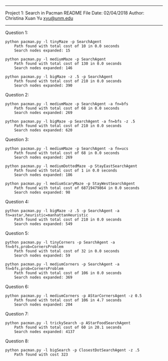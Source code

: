************************************************************
Project 1:	Search in Pacman README File
Date:		02/04/2018 
Author:		Christina Xuan Yu		xyu@unm.edu
************************************************************

Question 1:

	python pacman.py -l tinyMaze -p SearchAgent
		Path found with total cost of 10 in 0.0 seconds
		Search nodes expanded: 15

	python pacman.py -l mediumMaze -p SearchAgent
		Path found with total cost of 130 in 0.0 seconds
		Search nodes expanded: 146

	python pacman.py -l bigMaze -z .5 -p SearchAgent
		Path found with total cost of 210 in 0.0 seconds
		Search nodes expanded: 390

Question 2:

	python pacman.py -l mediumMaze -p SearchAgent -a fn=bfs
		Path found with total cost of 68 in 0.0 seconds
		Search nodes expanded: 269

	python pacman.py -l bigMaze -p SearchAgent -a fn=bfs -z .5
		Path found with total cost of 210 in 0.0 seconds
		Search nodes expanded: 620

Question 3:

	python pacman.py -l mediumMaze -p SearchAgent -a fn=ucs
		Path found with total cost of 68 in 0.0 seconds
		Search nodes expanded: 269

	python pacman.py -l mediumDottedMaze -p StayEastSearchAgent
		Path found with total cost of 1 in 0.0 seconds
		Search nodes expanded: 186

	python pacman.py -l mediumScaryMaze -p StayWestSearchAgent
		Path found with total cost of 68719479864 in 0.0 seconds
		Search nodes expanded: 98

Question 4:

	python pacman.py -l bigMaze -z .5 -p SearchAgent -a fn=astar,heuristic=manhattanHeuristic
		Path found with total cost of 210 in 0.0 seconds
		Search nodes expanded: 549

Question 5:

	python pacman.py -l tinyCorners -p SearchAgent -a fn=bfs,prob=CornersProblem
		Path found with total cost of 32 in 0.0 seconds
		Search nodes expanded: 59

	python pacman.py -l mediumCorners -p SearchAgent -a fn=bfs,prob=CornersProblem
		Path found with total cost of 106 in 0.0 seconds
		Search nodes expanded: 369

Question 6:

	python pacman.py -l mediumCorners -p AStarCornersAgent -z 0.5
		Path found with total cost of 106 in 4.7 seconds
		Search nodes expanded: 204

Question 7:

	python pacman.py -l trickySearch -p AStarFoodSearchAgent
		Path found with total cost of 60 in 20.1 seconds
		Search nodes expanded: 4137

Question 8:

	python pacman.py -l bigSearch -p ClosestDotSearchAgent -z .5 
		Path found with cost 323


